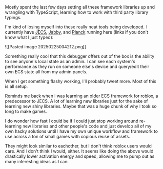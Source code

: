 Mostly spent the last few days setting all these framework libraries up and wrangling with TypeScript, learning how to work with third party library typings.

I'm kind of losing myself into these really neat tools being developed. I currently have [JECS](https://ukendio.github.io/jecs/), [Jabby](https://alicesaidhi.github.io/jabby/), and [Planck](https://yetanotherclown.github.io/planck/) running here (links if you don't know what I just typed):

![[Pasted image 20250225004212.png]]

Something really cool that this debugger offers out of the box is the ability to see anyone's local state as an admin. I can see each system's performance as they run on someone else's device and query/edit their own ECS state all from my admin panels.

When I get something flashy working, I'll probably tweet more. Most of this is all setup.


Reminds me back when I was learning an older ECS framework for roblox, a predecessor to JECS. A lot of learning new libraries just for the sake of learning new shiny libraries. Maybe that was a huge chunk of why I took so long to make games.

I do wonder how fast I could be if I could just stop working around re-learning new libraries and other people's code and just develop all of my own hacky solutions until I have my own unique workflow and framework to use across a ton of small games with copious reuse of assets.

They might look similar to eachother, but I don't think roblox users would care. And I don't think I would, either. It seems like doing the above would drastically lower activation energy and speed, allowing me to pump out as many interesting ideas as I can.

